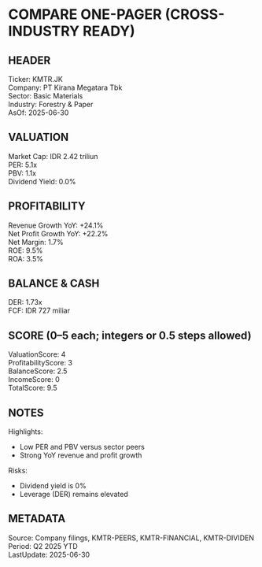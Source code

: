 # COMPARE ONE-PAGER (CROSS-INDUSTRY READY)

## HEADER
Ticker: KMTR.JK  
Company: PT Kirana Megatara Tbk  
Sector: Basic Materials  
Industry: Forestry & Paper  
AsOf: 2025-06-30

## VALUATION
Market Cap: IDR 2.42 triliun  
PER: 5.1x  
PBV: 1.1x  
Dividend Yield: 0.0%

## PROFITABILITY
Revenue Growth YoY: +24.1%  
Net Profit Growth YoY: +22.2%  
Net Margin: 1.7%  
ROE: 9.5%  
ROA: 3.5%

## BALANCE & CASH
DER: 1.73x  
FCF: IDR 727 miliar

## SCORE (0–5 each; integers or 0.5 steps allowed)
ValuationScore: 4  
ProfitabilityScore: 3  
BalanceScore: 2.5  
IncomeScore: 0  
TotalScore: 9.5

## NOTES
Highlights:
- Low PER and PBV versus sector peers
- Strong YoY revenue and profit growth

Risks:
- Dividend yield is 0%
- Leverage (DER) remains elevated

## METADATA
Source: Company filings, KMTR-PEERS, KMTR-FINANCIAL, KMTR-DIVIDEN  
Period: Q2 2025 YTD  
LastUpdate: 2025-06-30